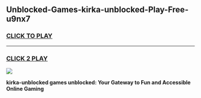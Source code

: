 
## Unblocked-Games-kirka-unblocked-Play-Free-u9nx7
<h3>
<a href="https://premium76.site?title=kirka-unblocked&ref=19M">CLICK TO PLAY</a></h3>
<hr>

<h3>
<a href="https://premium76.site?title=kirka-unblocked&ref=19M">CLICK 2 PLAY</a>
  
</h3>

<a href="https://premium76.site?title=kirka-unblocked&ref=19M"><img src="https://clearcache.store/games.png"></a>


**kirka-unblocked games unblocked: Your Gateway to Fun and Accessible Online Gaming**
